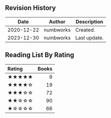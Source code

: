## Revision History

|Date|Author|Description|
|---|---|---|
|2020-12-22|numbworks|Created.|
|2023-12-30|numbworks|Last update.|

## Reading List By Rating

| Rating   |   Books |
|:---------|--------:|
| ★★★★★    |       9 |
| ★★★★☆    |      19 |
| ★★★☆☆    |      72 |
| ★★☆☆☆    |      90 |
| ★☆☆☆☆    |      66 |

